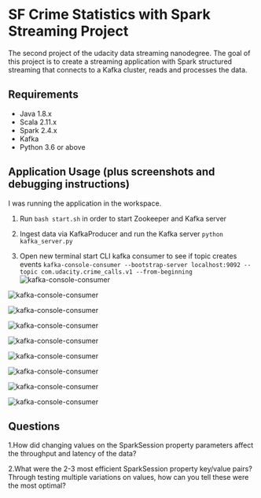 # SF Crime Statistics with Spark Streaming Project
The second project of the udacity data streaming nanodegree. The goal of this project is to create a streaming application with Spark structured streaming that connects to a Kafka cluster, reads and processes the data.

## Requirements

* Java 1.8.x
* Scala 2.11.x
* Spark 2.4.x
* Kafka
* Python 3.6 or above

## Application Usage (plus screenshots and debugging instructions)

I was running the application in the workspace.

1. Run `bash start.sh` in order to start Zookeeper and Kafka server

2. Ingest data via KafkaProducer and run the Kafka server
`python kafka_server.py`

3. Open new terminal start CLI kafka consumer to see if topic creates events
`kafka-console-consumer --bootstrap-server localhost:9092 --topic com.udacity.crime_calls.v1 --from-beginning`
![kafka-console-consumer](https://robertBemmann/sf_crime_data_project_spark_kafka/screenshots/1_kafka_console_consumer.PNG)

![kafka-console-consumer](https://robertBemmann/sf_crime_data_project_spark_kafka/screenshots/2_consumer_py_console_output.PNG)

![kafka-console-consumer](https://robertBemmann/sf_crime_data_project_spark_kafka/screenshots/3_spark_stream_output_df.PNG)

![kafka-console-consumer](https://robertBemmann/sf_crime_data_project_spark_kafka/screenshots/4_spark_stream_output_kafka_df.PNG)

![kafka-console-consumer](https://robertBemmann/sf_crime_data_project_spark_kafka/screenshots/5_spark_stream_output_service_table.PNG)

![kafka-console-consumer](https://robertBemmann/sf_crime_data_project_spark_kafka/screenshots/6_spark_stream_output_distinct_table.PNG)

![kafka-console-consumer](https://robertBemmann/sf_crime_data_project_spark_kafka/screenshots/7_1_spark_stream_output_agg_df.PNG)

![kafka-console-consumer](https://robertBemmann/sf_crime_data_project_spark_kafka/screenshots/7_2_spark_progress_reporter_agg_df.PNG)

![kafka-console-consumer](https://robertBemmann/sf_crime_data_project_spark_kafka/screenshots/8_spark_ui.PNG)


## Questions

1.How did changing values on the SparkSession property parameters affect the throughput and latency of the data?

2.What were the 2-3 most efficient SparkSession property key/value pairs? Through testing multiple variations on values, how can you tell these were the most optimal?

